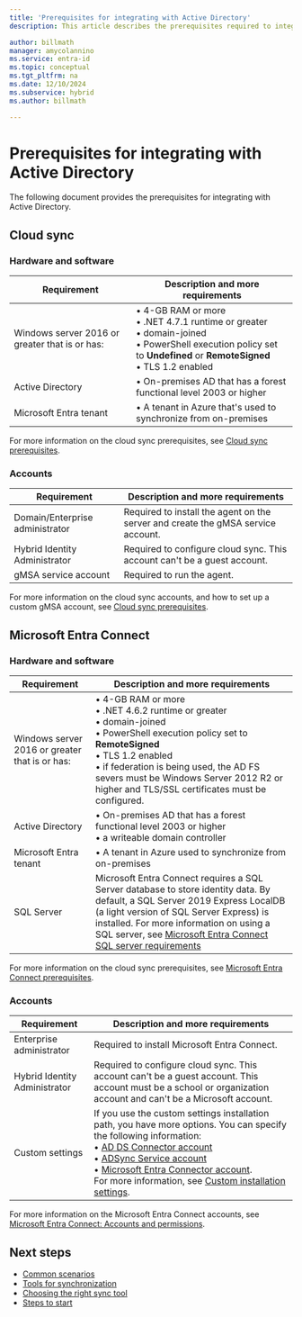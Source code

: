 ```yaml
---
title: 'Prerequisites for integrating with Active Directory'
description: This article describes the prerequisites required to integrate with Active Directory.

author: billmath
manager: amycolannino
ms.service: entra-id
ms.topic: conceptual
ms.tgt_pltfrm: na
ms.date: 12/10/2024
ms.subservice: hybrid
ms.author: billmath

---
```


# Prerequisites for integrating with Active Directory
The following document provides the prerequisites for integrating with Active Directory.

## Cloud sync

### Hardware and software

|Requirement|Description and more requirements|
|-----|-----|
|Windows server 2016 or greater that is or has:|• 4-GB RAM or more</br>• .NET 4.7.1 runtime or greater</br>• domain-joined</br>• PowerShell execution policy set to **Undefined** or **RemoteSigned**</br>• TLS 1.2 enabled</br>|
|Active Directory|• On-premises AD that has a forest functional level 2003 or higher|
|Microsoft Entra tenant|• A tenant in Azure that's  used to synchronize from on-premises|

For more information on the cloud sync prerequisites, see [Cloud sync prerequisites](cloud-sync/how-to-prerequisites.md).

### Accounts

|Requirement|Description and more requirements|
|-----|-----|
|Domain/Enterprise administrator|Required to install the agent on the server and create the gMSA service account.|
|Hybrid Identity Administrator|Required to configure cloud sync. This account can't be a guest account.|
|gMSA service account|Required to run the agent.| 

For more information on the cloud sync accounts, and how to set up a custom gMSA account, see [Cloud sync prerequisites](cloud-sync/how-to-prerequisites.md).

<a name='azure-ad-connect'></a>

## Microsoft Entra Connect

### Hardware and software

|Requirement|Description and more requirements|
|-----|-----|
|Windows server 2016 or greater that is or has:|• 4-GB RAM or more</br>• .NET 4.6.2 runtime or greater</br>• domain-joined</br>• PowerShell execution policy set to **RemoteSigned**</br>• TLS 1.2 enabled</br>• if federation is being used, the AD FS severs must be Windows Server 2012 R2 or higher and TLS/SSL certificates must be configured.|
|Active Directory|• On-premises AD that has a forest functional level 2003 or higher</br>• a writeable domain controller|
|Microsoft Entra tenant|• A tenant in Azure used to synchronize from on-premises|
|SQL Server|Microsoft Entra Connect requires a SQL Server database to store identity data. By default, a SQL Server 2019 Express LocalDB (a light version of SQL Server Express) is installed. For more information on using a SQL server, see [Microsoft Entra Connect SQL server requirements](connect/how-to-connect-install-prerequisites.md#sql-server-used-by-azure-ad-connect)


For more information on the cloud sync prerequisites, see [Microsoft Entra Connect prerequisites](connect/how-to-connect-install-prerequisites.md).

### Accounts

|Requirement|Description and more requirements|
|-----|-----|
|Enterprise administrator|Required to install Microsoft Entra Connect.|
|Hybrid Identity Administrator|Required to configure cloud sync.  This account can't be a guest account.  This account must be a school or organization account and can't be a Microsoft account.|
|Custom settings|If you use the custom settings installation path, you have more options. You can specify the following information:</br>• [AD DS Connector account](./connect/reference-connect-accounts-permissions.md)</br>• [ADSync Service account](./connect/reference-connect-accounts-permissions.md)</br>• [Microsoft Entra Connector account](./connect/reference-connect-accounts-permissions.md).  </br>For more information, see [Custom installation settings](./connect/reference-connect-accounts-permissions.md#custom-settings).|

For more information on the Microsoft Entra Connect accounts, see [Microsoft Entra Connect: Accounts and permissions](connect/reference-connect-accounts-permissions.md).

## Next steps
- [Common scenarios](common-scenarios.md)
- [Tools for synchronization](sync-tools.md)
- [Choosing the right sync tool](https://setup.microsoft.com/azure/add-or-sync-users-to-azure-ad)
- [Steps to start](get-started.md)

